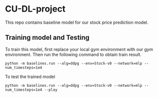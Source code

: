 # CU-DL-project
This repo contains baseline model for our stock price prediction model.

## Training model and Testing
To train this model, first replace your local gym environment with our gym environment. Then run the following command to obtain train result.
```
python -m baselines.run --alg=ddpg --env=Stock-v0 --network=mlp --num_timesteps=1e4
```
To test the trained model
```
python -m baselines.run --alg=ddpg --env=Stock-v0 --network=mlp --num_timesteps=1e4 --play
```
